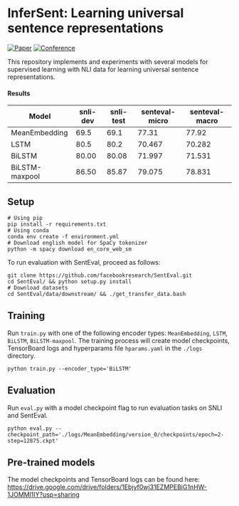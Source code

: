 # InferSent: Learning universal sentence representations

[![Paper](http://img.shields.io/badge/paper-arxiv.1705.02364-B31B1B.svg)](https://arxiv.org/abs/1705.02364)
[![Conference](http://img.shields.io/badge/EMNLP-2017-4b44ce.svg)](https://www.aclweb.org/anthology/events/emnlp-2017/)

This repository implements and experiments with several models for supervised learning with NLI data for learning universal sentence representations.
#### Results

| Model          | snli-dev | snli-test | senteval-micro | senteval-macro |
|----------------|----------|-----------|----------------|----------------|
| MeanEmbedding  | 69.5     | 69.1      | 77.31          | 77.92          |
| LSTM           | 80.5     | 80.2      | 70.467         | 70.282         |
| BiLSTM         | 80.00    | 80.08     | 71.997         | 71.531         |
| BiLSTM-maxpool | 86.50    | 85.87     | 79.075         | 78.831         |


## Setup

```shell
# Using pip
pip install -r requirements.txt
# Using conda
conda env create -f environment.yml
# Download english model for SpaCy tokenizer
python -m spacy download en_core_web_sm

```

To run evaluation with SentEval, proceed as follows:

```shell
git clone https://github.com/facebookresearch/SentEval.git
cd SentEval/ && python setup.py install
# Download datasets
cd SentEval/data/downstream/ && ./get_transfer_data.bash
```
## Training

Run `train.py` with one of the following encoder types: `MeanEmbedding`, `LSTM`, `BiLSTM`, `BiLSTM-maxpool`. The training process will create model checkpoints, TensorBoard logs and hyperparams file `hparams.yaml` in the `./logs` directory.

```shell
python train.py --encoder_type='BiLSTM'
```

## Evaluation

Run `eval.py` with a model checkpoint flag to run evaluation tasks on SNLI and SentEval.

```shell
python eval.py --checkpoint_path='./logs/MeanEmbedding/version_0/checkpoints/epoch=2-step=12875.ckpt'
```

## Pre-trained models

The model checkpoints and TensorBoard logs can be found here: https://drive.google.com/drive/folders/1Ebjyf0wj31EZMPEBiG1nHW-1JOMMl1IY?usp=sharing